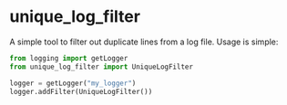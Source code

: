 unique_log_filter
=================

A simple tool to filter out duplicate lines from a log file. Usage is simple:

```python
from logging import getLogger
from unique_log_filter import UniqueLogFilter

logger = getLogger("my_logger")
logger.addFilter(UniqueLogFilter())
```

